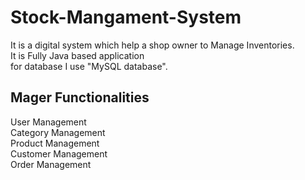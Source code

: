 # Stock-Mangament-System
It is a digital system which help a shop owner to Manage Inventories.<br />
It is Fully Java based application <br />
for database I use "MySQL database".
## Mager Functionalities
User Management<br />
Category Management<br />
Product Management<br />
Customer Management<br />
Order Management


